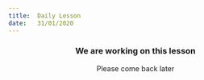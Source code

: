 ```yaml
---
title:  Daily Lesson
date:   31/01/2020
---
```


### <center>We are working on this lesson</center>
<center>Please come back later</center>